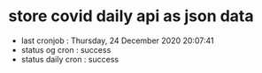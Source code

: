 # store covid daily api as json data

- last cronjob : Thursday, 24 December 2020 20:07:41
- status og cron : success
- status daily cron : success
      
      